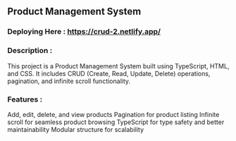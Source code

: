 ## Product Management System

### Deploying Here : https://crud-2.netlify.app/

### Description :
This project is a Product Management System built using TypeScript, HTML, and CSS. It includes CRUD (Create, Read, Update, Delete) operations, pagination, and infinite scroll functionality.

### Features :
Add, edit, delete, and view products
Pagination for product listing
Infinite scroll for seamless product browsing
TypeScript for type safety and better maintainability
Modular structure for scalability
